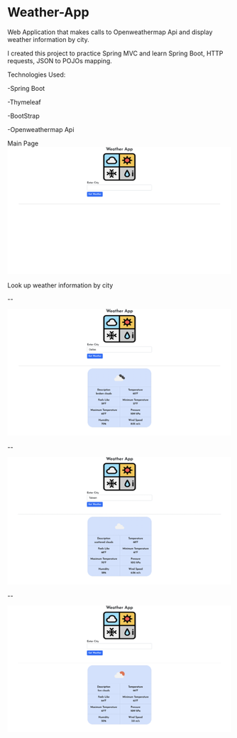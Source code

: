# Weather-App
Web Application that makes calls to Openweathermap Api and display weather information by city.

I created this project to practice Spring MVC and learn Spring Boot, HTTP requests, JSON to POJOs mapping.



Technologies Used:

-Spring Boot

-Thymeleaf

-BootStrap

-Openweathermap Api


Main Page
![](demo/weather-demo1.png)

Look up weather information by city

--

![](demo/weather-demo2.png)

--

![](demo/weather-demo3.png)

--

![](demo/weather-demo4.png)
